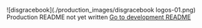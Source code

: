 ![disgracebook](./production_images/disgracebook logos-01.png)
Production README not yet written
[Go to development README](./docs)

